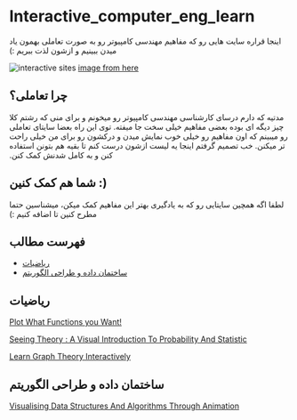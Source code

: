 # Interactive_computer_eng_learn
&#x202b;اینجا قراره سایت هایی رو که مفاهیم مهندسی کامپیوتر رو به صورت تعاملی بهمون یاد میدن ببینیم و ازشون لذت ببریم :)

![interactive sites](https://el-ideas.com/wp-content/uploads/2019/10/1-1-730x470.jpg)
[image from here](https://el-ideas.com/the-most-important-point-to-be-interactive-website)

## چرا تعاملی؟ 
&#x202b;مدتیه که دارم درسای کارشناسی مهندسی کامپیوتر رو میخونم و برای منی که رشتم کلا چیز دیگه ای بوده بعضی مفاهیم خیلی سخت جا میفته. توی این راه بعضا سایتای تعاملی رو میبینم که اون مفاهیم رو خیلی خوب نمایش میدن و درکشون رو برای من خیلی راحت تر میکنن. خب تصمیم گرفتم اینجا یه لیست ازشون درست کنم تا بقیه هم بتونن استفاده کنن و به کامل شدنش کمک کنن. 


## شما هم کمک کنین :)
&#x202b;لطفا اگه همچین سایتایی رو که به یادگیری بهتر این مفاهیم کمک میکن، میشناسین حتما مطرح کنین تا اضافه کنیم :)

## فهرست مطالب
- [ریاضیات](#ریاضیات)
- [ساختمان داده و طراحی الگوریتم](#ساختمان-داده-و-طراحی-الگوریتم)


## ریاضیات 
[Plot What Functions you Want!](https://www.desmos.com/calculator)

[Seeing Theory : A Visual Introduction To Probability And Statistic](https://seeing-theory.brown.edu/)

[Learn Graph Theory Interactively](https://d3gt.com/)

## ساختمان داده و طراحی الگوریتم
[Visualising Data Structures And Algorithms Through Animation](https://visualgo.net/en)
